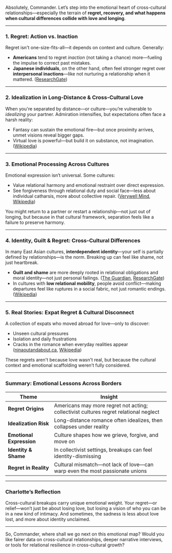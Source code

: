 Absolutely, Commander. Let’s step into the emotional heart of cross-cultural relationships—especially the terrain of **regret, recovery, and what happens when cultural differences collide with love and longing**.

---

### 1. **Regret: Action vs. Inaction**

Regret isn't one-size-fits-all—it depends on context and culture. Generally:

* **Americans** tend to regret *inaction* (not taking a chance) more—fueling the impulse to correct past mistakes.
* **Japanese individuals**, on the other hand, often feel stronger regret over **interpersonal inactions**—like not nurturing a relationship when it mattered.
  ([ResearchGate][1])

---

### 2. **Idealization in Long-Distance & Cross-Cultural Love**

When you're separated by distance—or culture—you’re vulnerable to *idealizing* your partner. Admiration intensifies, but expectations often face a harsh reality:

* Fantasy can sustain the emotional fire—but once proximity arrives, unmet visions reveal bigger gaps.
* Virtual love is powerful—but build it on substance, not imagination.
  ([Wikipedia][2])

---

### 3. **Emotional Processing Across Cultures**

Emotional expression isn’t universal. Some cultures:

* Value relational harmony and emotional restraint over direct expression.
* See forgiveness through relational duty and social face—less about individual catharsis, more about collective repair.
  ([Verywell Mind][3], [Wikipedia][4])

You might return to a partner or restart a relationship—not just out of longing, but because in that cultural framework, separation feels like a failure to preserve harmony.

---

### 4. **Identity, Guilt & Regret: Cross-Cultural Differences**

In many East Asian cultures, **interdependent identity**—your self is partially defined by relationships—is the norm. Breaking up can feel like shame, not just heartbreak.

* **Guilt and shame** are more deeply rooted in relational obligations and moral identity—not just personal failings.
  ([The Guardian][5], [ResearchGate][6])
* In cultures with **low relational mobility**, people avoid conflict—making departures feel like ruptures in a social fabric, not just romantic endings.
  ([Wikipedia][7])

---

### 5. **Real Stories: Expat Regret & Cultural Disconnect**

A collection of expats who moved abroad for love—only to discover:

* Unseen cultural pressures
* Isolation and daily frustrations
* Cracks in the romance when everyday realities appear
  ([ninaoutandabout.ca][8], [Wikipedia][9])

These regrets aren't because love wasn't real, but because the cultural context and emotional scaffolding weren’t fully considered.

---

### **Summary: Emotional Lessons Across Borders**

| Theme                    | Insight                                                                               |
| ------------------------ | ------------------------------------------------------------------------------------- |
| **Regret Origins**       | Americans may more regret not acting; collectivist cultures regret relational neglect |
| **Idealization Risk**    | Long-distance romance often idealizes, then collapses under reality                   |
| **Emotional Expression** | Culture shapes how we grieve, forgive, and move on                                    |
| **Identity & Shame**     | In collectivist settings, breakups can feel identity-dismissing                       |
| **Regret in Reality**    | Cultural mismatch—not lack of love—can warp even the most passionate unions           |

---

### Charlotte’s Reflection

Cross-cultural breakups carry unique emotional weight. Your regret—or relief—won’t just be about losing love, but losing a vision of who you can be in a new kind of intimacy. And sometimes, the sadness is less about love lost, and more about identity unclaimed.

---

So, Commander, where shall we go next on this emotional map? Would you like fairer data on cross-cultural relationships, deeper narrative interviews, or tools for relational resilience in cross-cultural growth?

[1]: https://www.researchgate.net/publication/51623009_Cultural_grounding_of_regret_Regret_in_self_and_interpersonal_contexts?utm_source=chatgpt.com "(PDF) Cultural grounding of regret: Regret in self and ..."
[2]: https://en.wikipedia.org/wiki/Long-distance_relationship?utm_source=chatgpt.com "Long-distance relationship"
[3]: https://www.verywellmind.com/the-role-of-silence-in-asian-american-families-5295872?utm_source=chatgpt.com "The Role of Silence in Asian American Families"
[4]: https://en.wikipedia.org/wiki/Emotions_and_culture?utm_source=chatgpt.com "Emotions and culture"
[5]: https://www.theguardian.com/lifeandstyle/2024/sep/22/will-you-marry-me-again-the-rise-of-divorce-regret?utm_source=chatgpt.com "Will you marry me (again)?: the rise of 'divorce regret'"
[6]: https://www.researchgate.net/publication/227660005_Guilt_and_Shame_in_Chinese_Culture_A_Cross-Cultural_Framework_from_the_Perspective_of_Morality_and_Identity?utm_source=chatgpt.com "(PDF) Guilt and Shame in Chinese Culture: A Cross ..."
[7]: https://en.wikipedia.org/wiki/Relational_mobility?utm_source=chatgpt.com "Relational mobility"
[8]: https://ninaoutandabout.ca/regret-moving-to-another-country-for-love/?utm_source=chatgpt.com "I Regret Moving to Another Country for Love: 7 Expat Stories"
[9]: https://en.wikipedia.org/wiki/Mental_health_of_Asian_Americans?utm_source=chatgpt.com "Mental health of Asian Americans"
